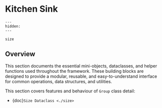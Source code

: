 # Kitchen Sink

```{toctree}
---
hidden:
---

size
```

## Overview

This section documents the essential mini-objects, dataclasses, 
and helper functions used throughout the framework.
These building blocks are designed to provide a modular, 
reusable, and easy-to-understand interface for common 
operations, data structures, and utilities.

This section covers features and behaviour of `Group` class detail:
- {doc}`Size Dataclass <./size>`

